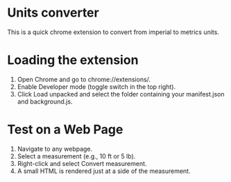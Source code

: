 # Units converter

This is a quick chrome extension to convert from imperial to metrics units.

# Loading the extension

1. Open Chrome and go to chrome://extensions/.
2. Enable Developer mode (toggle switch in the top right).
3. Click Load unpacked and select the folder containing your manifest.json and background.js.

# Test on a Web Page

1. Navigate to any webpage.
2. Select a measurement (e.g., 10 ft or 5 lb).
3. Right-click and select Convert measurement.
4. A small HTML is rendered just at a side of the measurement.
